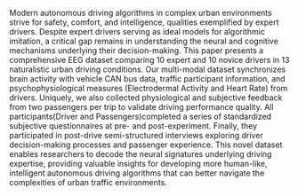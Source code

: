 Modern autonomous driving algorithms in complex urban environments strive for safety, comfort, and intelligence, qualities exemplified by expert drivers. Despite expert drivers serving as ideal models for algorithmic imitation, a critical gap remains in understanding the neural and cognitive mechanisms underlying their decision-making. This paper presents a comprehensive EEG dataset comparing 10 expert and 10 novice drivers in 13 naturalistic urban driving conditions. Our multi-modal dataset synchronizes brain activity with vehicle CAN bus data, traffic participant information, and psychophysiological measures (Electrodermal Activity and Heart Rate) from drivers. Uniquely, we also collected physiological and subjective feedback from two passengers per trip to validate driving performance quality. All participants(Driver and Passengers)completed a series of standardized subjective questionnaires at pre- and post-experiment. Finally, they participated in post-drive semi-structured interviews exploring driver decision-making processes and passenger experience. This novel dataset enables researchers to decode the neural signatures underlying driving expertise, providing valuable insights for developing more human-like, intelligent autonomous driving algorithms that can better navigate the complexities of urban traffic environments.
